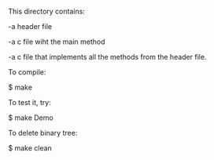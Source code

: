 This directory contains:

-a header file 

-a c file wiht the main method

-a c file that implements all the methods from the header file.

To compile:

$ make

To test it, try:

$ make Demo

To delete binary tree:

$ make clean

